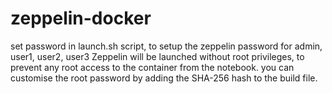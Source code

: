 # zeppelin-docker 
set password in launch.sh script, to setup the zeppelin password for admin, user1, user2, user3
Zeppelin will be launched without root privileges, to prevent any root access to the container from the notebook.
you can customise the root password by adding the SHA-256 hash to the build file.
